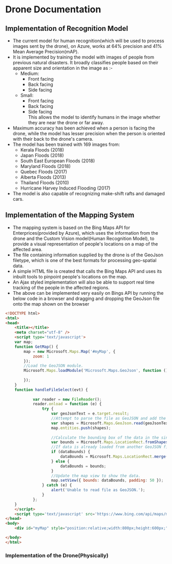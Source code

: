 # Drone Documentation

## Implementation of Recognition Model

- The current model for human recognition(which will be used to process images sent by the drone), on Azure, works at 64% precision and 41% Mean Average Precision(mAP). 
- It is implemented by training the model with images of people from previous natural disasters. It broadly classifies people based on their apparent size and orientation in the image as :-
  - Medium: 
    - Front facing
    - Back facing
    - Side facing
  - Small:
    - Front facing
    - Back facing
    - Side facing <br >
This allows the model to identify humans in the image whether they are near the drone or far away. 
- Maximum accuracy has been achieved when a person is facing the drone, while the model has lesser precision when the person is oriented with their back to the drone's camera.
- The model has been trained with 169 images from:
  - Kerala Floods (2018)
  - Japan Floods (2018)
  - South East European Floods (2018)
  - Maryland Floods (2018)
  - Quebec Floods (2017)
  - Alberta Floods (2013)
  - Thailand Floods (2010)
  - Hurricane Harvey Induced Flooding (2017)
- The model is also capable of recognizing make-shift rafts and damaged cars.

## Implementation of the Mapping System

- The mapping system is based on the Bing Maps API for Enterprices(provided by Azure), which uses the information from the drone and the Custom Vision model(Human Recognition Model), to provide a visual representation of people's locations on a map of the affected area.
- The file containing information supplied by the drone is of the GeoJson filetype, which is one of the best formats for processing geo-spatial data. 
- A simple HTML file is created that calls the Bing Maps API and uses its inbuilt tools to pinpoint people's locations on the map.
- An Ajax styled implementation will also be able to support real time tracking of the people in the affected regions.
- The above can be implemented very easily on Bings API by running the below code in a browser and dragging and dropping the GeoJson file onto the map shown on the browser
``` HTML
<!DOCTYPE html>
<html>
<head>
    <title></title>
    <meta charset="utf-8" />
    <script type='text/javascript'>
    var map;
    function GetMap() {
        map = new Microsoft.Maps.Map('#myMap', {
            zoom: 1
        });
        //Load the GeoJSON module.
        Microsoft.Maps.loadModule('Microsoft.Maps.GeoJson', function () {
            
        });
    }
    function handleFileSelect(evt) {
        
            var reader = new FileReader();
            reader.onload = function (e) {
                try {
                    var geoJsonText = e.target.result;
                    //Attempt to parse the file as GeoJSON and add the shapes to the map.
                    var shapes = Microsoft.Maps.GeoJson.read(geoJsonText);
                    map.entities.push(shapes);
                    
                    //Calculate the bounding box of the data in the single file. 
                    var bounds = Microsoft.Maps.LocationRect.fromShapes(shapes);
                    //If data is already loaded from another GeoJSON file, merge the bounding boxes together.
                    if (dataBounds) {
                        dataBounds = Microsoft.Maps.LocationRect.merge(dataBounds, bounds);
                    } else {
                        dataBounds = bounds;
                    }
                    //Update the map view to show the data.
                    map.setView({ bounds: dataBounds, padding: 50 });
                } catch (e) {
                    alert('Unable to read file as GeoJSON.');
                }
            };
    }
    </script>
    <script type='text/javascript' src='https://www.bing.com/api/maps/mapcontrol?callback=GetMap&key=[API KEY]' async defer></script>
</head>
<body>
    <div id="myMap" style="position:relative;width:800px;height:600px;"></div>

</body>
</html>
```

### Implementation of the Drone(Physically)


